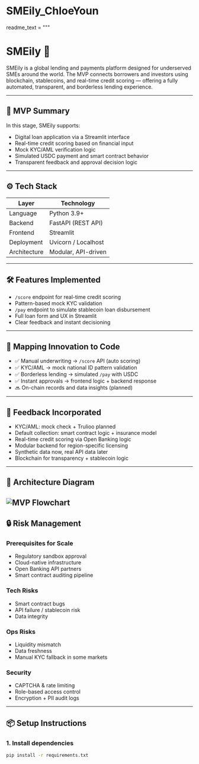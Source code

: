 # SMEily_ChloeYoun

readme_text = """
# SMEily 💸

SMEily is a global lending and payments platform designed for underserved SMEs around the world. The MVP connects borrowers and investors using blockchain, stablecoins, and real-time credit scoring — offering a fully automated, transparent, and borderless lending experience.

---

## 🚀 MVP Summary

In this stage, SMEily supports:

- Digital loan application via a Streamlit interface
- Real-time credit scoring based on financial input
- Mock KYC/AML verification logic
- Simulated USDC payment and smart contract behavior
- Transparent feedback and approval decision logic

---

## ⚙️ Tech Stack

| Layer       | Technology             |
|------------|------------------------|
| Language    | Python 3.9+            |
| Backend     | FastAPI (REST API)     |
| Frontend    | Streamlit              |
| Deployment  | Uvicorn / Localhost    |
| Architecture| Modular, API-driven    |

---

## 🛠️ Features Implemented

- `/score` endpoint for real-time credit scoring
- Pattern-based mock KYC validation
- `/pay` endpoint to simulate stablecoin loan disbursement
- Full loan form and UX in Streamlit
- Clear feedback and instant decisioning

---

## 🔁 Mapping Innovation to Code

- ✅ Manual underwriting → `/score` API (auto scoring)
- ✅ KYC/AML → mock national ID pattern validation
- ✅ Borderless lending → simulated `/pay` with USDC
- ✅ Instant approvals → frontend logic + backend response
- 🔜 On-chain records and data insights (planned)

---

## 🧠 Feedback Incorporated

- KYC/AML: mock check + Trulioo planned
- Default collection: smart contract logic + insurance model
- Real-time credit scoring via Open Banking logic
- Modular backend for region-specific licensing
- Synthetic data now, real API data later
- Blockchain for transparency + stablecoin logic

---

## 🧱 Architecture Diagram

![MVP Flowchart](https://drive.google.com/drive/u/0/recent)
---

## 🔒 Risk Management

### Prerequisites for Scale
- Regulatory sandbox approval
- Cloud-native infrastructure
- Open Banking API partners
- Smart contract auditing pipeline

### Tech Risks
- Smart contract bugs
- API failure / stablecoin risk
- Data integrity

### Ops Risks
- Liquidity mismatch
- Data freshness
- Manual KYC fallback in some markets

### Security
- CAPTCHA & rate limiting
- Role-based access control
- Encryption + PII audit logs

---

## 📦 Setup Instructions

### 1. Install dependencies
```bash
pip install -r requirements.txt
